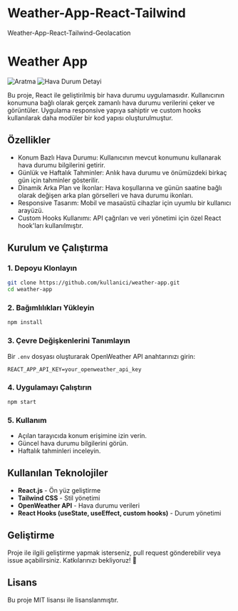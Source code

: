 
# Weather-App-React-Tailwind
Weather-App-React-Tailwind-Geolacation

# Weather App

![Aratma](/weather-app/src/assets/search.png)
![Hava Durum Detayi](/weather-app/src/assets/weatherDeatils.png)


Bu proje, React ile geliştirilmiş bir hava durumu uygulamasıdır. Kullanıcının konumuna bağlı olarak gerçek zamanlı hava durumu verilerini çeker ve görüntüler. Uygulama responsive yapıya sahiptir ve custom hooks kullanılarak daha modüler bir kod yapısı oluşturulmuştur.

## Özellikler

- Konum Bazlı Hava Durumu:  Kullanıcının mevcut konumunu kullanarak hava durumu bilgilerini getirir.
- Günlük ve Haftalık Tahminler: Anlık hava durumu ve önümüzdeki birkaç gün için tahminler gösterilir.
- Dinamik Arka Plan ve İkonlar: Hava koşullarına ve günün saatine bağlı olarak değişen arka plan görselleri ve hava durumu ikonları.
- Responsive Tasarım: Mobil ve masaüstü cihazlar için uyumlu bir kullanıcı arayüzü.
- Custom Hooks Kullanımı: API çağrıları ve veri yönetimi için özel React hook'ları kullanılmıştır.

## Kurulum ve Çalıştırma

### 1. Depoyu Klonlayın
```sh
git clone https://github.com/kullanici/weather-app.git
cd weather-app
```

### 2. Bağımlılıkları Yükleyin
```sh
npm install
```

### 3. Çevre Değişkenlerini Tanımlayın
Bir `.env` dosyası oluşturarak OpenWeather API anahtarınızı girin:
```env
REACT_APP_API_KEY=your_openweather_api_key
```

### 4. Uygulamayı Çalıştırın
```sh
npm start
```

### 5. Kullanım
- Açılan tarayıcıda konum erişimine izin verin.
- Güncel hava durumu bilgilerini görün.
- Haftalık tahminleri inceleyin.

## Kullanılan Teknolojiler
- **React.js** - Ön yüz geliştirme
- **Tailwind CSS** - Stil yönetimi
- **OpenWeather API** - Hava durumu verileri
- **React Hooks (useState, useEffect, custom hooks)** - Durum yönetimi

## Geliştirme
Proje ile ilgili geliştirme yapmak isterseniz, pull request gönderebilir veya issue açabilirsiniz. Katkılarınızı bekliyoruz! 🚀

## Lisans
Bu proje MIT lisansı ile lisanslanmıştır.

